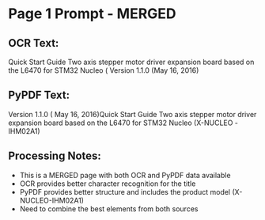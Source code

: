 # Page 1 Prompt - MERGED

## OCR Text:
Quick Start Guide Two axis stepper motor driver expansion board based on the L6470 for STM32 Nucleo ( Version 1.1.0 (May 16, 2016)

## PyPDF Text:
Version 1.1.0 ( May 16, 2016)Quick Start Guide Two axis stepper motor driver expansion board based on the L6470 for STM32 Nucleo (X-NUCLEO -IHM02A1)

## Processing Notes:
- This is a MERGED page with both OCR and PyPDF data available
- OCR provides better character recognition for the title
- PyPDF provides better structure and includes the product model (X-NUCLEO-IHM02A1)
- Need to combine the best elements from both sources